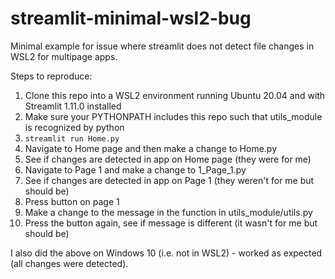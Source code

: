 # streamlit-minimal-wsl2-bug
Minimal example for issue where streamlit does not detect file changes in WSL2 for multipage apps.

Steps to reproduce:
1. Clone this repo into a WSL2 environment running Ubuntu 20.04 and with Streamlit 1.11.0 installed
2. Make sure your PYTHONPATH includes this repo such that utils_module is recognized by python
3. `streamlit run Home.py`
4. Navigate to Home page and then make a change to Home.py
5. See if changes are detected in app on Home page (they were for me)
6. Navigate to Page 1 and make a change to 1_Page_1.py
7. See if changes are detected in app on Page 1 (they weren't for me but should be)
8. Press button on page 1
9. Make a change to the message in the function in utils_module/utils.py
10. Press the button again, see if message is different (it wasn't for me but should be)

I also did the above on Windows 10 (i.e. not in WSL2) - worked as expected (all changes were detected).
